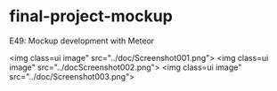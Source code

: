 # final-project-mockup
E49: Mockup development with Meteor

<img class=ui image" src="../doc/Screenshot001.png">
<img class=ui image" src="../docScreenshot002.png">
<img class=ui image" src="../doc/Screenshot003.png">
